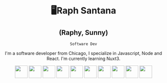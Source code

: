 <div align="center">

# 🖥️Raph Santana

## (Raphy, Sunny)
`Software Dev`
</div>
<p align="center">
I'm a software developer from Chicago, I specialize in Javascript, Node and React. I'm currently learning Nuxt3.
</p>
<p align="center"> <img width="40px" src="https://cdn.jsdelivr.net/gh/devicons/devicon/icons/javascript/javascript-original.svg" />
<img width="40px" src="https://cdn.jsdelivr.net/gh/devicons/devicon/icons/nodejs/nodejs-original.svg" />
<img width="40px" src="https://cdn.jsdelivr.net/gh/devicons/devicon/icons/react/react-original.svg" />
<img width="40px" src="https://cdn.jsdelivr.net/gh/devicons/devicon/icons/vuejs/vuejs-original.svg" />
<img width="40px" src="https://cdn.jsdelivr.net/gh/devicons/devicon/icons/nuxtjs/nuxtjs-original.svg" />
<img width="40px" src="https://cdn.jsdelivr.net/gh/devicons/devicon/icons/csharp/csharp-original.svg" />
<img width="40px" src="https://cdn.jsdelivr.net/gh/devicons/devicon/icons/html5/html5-original.svg" />
<img width="40px" src="https://cdn.jsdelivr.net/gh/devicons/devicon/icons/css3/css3-original.svg" />
<img width="40px" src="https://cdn.jsdelivr.net/gh/devicons/devicon/icons/tailwindcss/tailwindcss-plain.svg" />
<img width="40px" src="https://cdn.jsdelivr.net/gh/devicons/devicon/icons/git/git-original.svg" /> </p>





<!---
Raphsant/Raphsant is a ✨ special ✨ repository because its `README.md` (this file) appears on your GitHub profile.
You can click the Preview link to take a look at your changes.
--->
